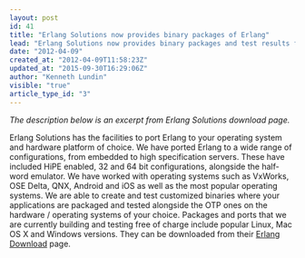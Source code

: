 ```yaml
---
layout: post
id: 41
title: "Erlang Solutions now provides binary packages of Erlang"
lead: "Erlang Solutions now provides binary packages and test results for most operating systems, including Windows, Ubuntu, Mac OSX, Fedora, CentOS Debian and others. "
date: "2012-04-09"
created_at: "2012-04-09T11:58:23Z"
updated_at: "2015-09-30T16:29:06Z"
author: "Kenneth Lundin"
visible: "true"
article_type_id: "3"
---
```


*The description below is an excerpt from Erlang Solutions download page.*

 Erlang Solutions has the facilities to port Erlang to your operating system and hardware platform of choice. We have ported Erlang to a wide range of configurations, from embedded to high specification servers. These have included HiPE enabled, 32 and 64 bit configurations, alongside the half-word emulator. We have worked with operating systems such as VxWorks, OSE Delta, QNX, Android and iOS as well as the most popular operating systems. We are able to create and test customized binaries where your applications are packaged and tested alongside the OTP ones on the hardware / operating systems of your choice. Packages and ports that we are currently building and testing free of charge include popular Linux, Mac OS X and Windows versions. They can be downloaded from their [Erlang Download](http://www.erlang-solutions.com/section/132/download-erlang-otp) page.
